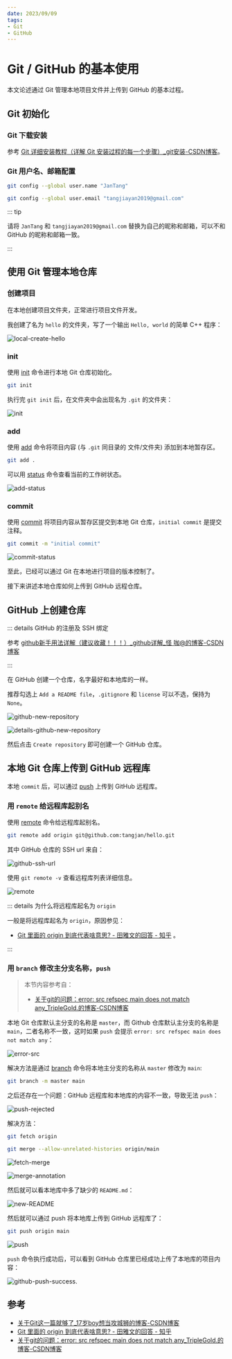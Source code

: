 ```yaml
---
date: 2023/09/09
tags: 
- Git
- GitHub
---
```


# Git / GitHub 的基本使用

本文论述通过 Git 管理本地项目文件并上传到 GitHub 的基本过程。

## Git 初始化

### Git 下载安装

参考 [Git 详细安装教程（详解 Git 安装过程的每一个步骤）_git安装-CSDN博客](https://blog.csdn.net/mukes/article/details/115693833?)。

### Git 用户名、邮箱配置

```sh
git config --global user.name "JanTang"
```

```sh
git config --global user.email "tangjiayan2019@gmail.com"
```

::: tip

请将 `JanTang` 和 `tangjiayan2019@gmail.com` 替换为自己的昵称和邮箱，可以不和 GitHub 的昵称和邮箱一致。

:::

## 使用 Git 管理本地仓库

### 创建项目

在本地创建项目文件夹，正常进行项目文件开发。

我创建了名为 `hello` 的文件夹，写了一个输出 `Hello, world` 的简单 C++ 程序：

![local-create-hello](https://cdn.jsdelivr.net/gh/tangjan/imgBed/notes/2023/09/09/git-github/1-local-create-hello.png)

### init

使用 [init](https://git-scm.com/docs/git-init) 命令进行本地 Git 仓库初始化。

``` sh
git init
```

执行完 `git init` 后，在文件夹中会出现名为 `.git` 的文件夹：

![init](https://cdn.jsdelivr.net/gh/tangjan/imgBed/notes/2023/09/09/git-github/2-init.png)

### add

使用 [add](https://git-scm.com/docs/git-add) 命令将项目内容 (与 `.git` 同目录的 文件/文件夹) 添加到本地暂存区。

```bash
git add .
```

可以用 [status](https://git-scm.com/docs/git-status) 命令查看当前的工作树状态。

![add-status](https://cdn.jsdelivr.net/gh/tangjan/imgBed/notes/2023/09/09/git-github/3-add-status.png)

### commit

使用 [commit](https://git-scm.com/docs/git-commit) 将项目内容从暂存区提交到本地 Git 仓库，`initial commit` 是提交注释。

```bash
git commit -m "initial commit"
```

![commit-status](https://cdn.jsdelivr.net/gh/tangjan/imgBed/notes/2023/09/09/git-github/4-commit-status.png)

至此，已经可以通过 Git 在本地进行项目的版本控制了。

接下来讲述本地仓库如何上传到 GitHub 远程仓库。

## GitHub 上创建仓库

::: details GitHub 的注册及 SSH 绑定

参考 [github新手用法详解（建议收藏！！！）_github详解_怪 咖@的博客-CSDN博客](https://blog.csdn.net/weixin_43888891/article/details/112385076)

:::

在 GitHub 创建一个仓库，名字最好和本地库的一样。

推荐勾选上 `Add a README file`，`.gitignore` 和 `license` 可以不选，保持为 `None`。

![github-new-repository](https://cdn.jsdelivr.net/gh/tangjan/imgBed/notes/2023/09/09/git-github/5-github-new-repository.png)

![details-github-new-repository](https://cdn.jsdelivr.net/gh/tangjan/imgBed/notes/2023/09/09/git-github/6-details-github-new-repository.png)

然后点击 `Create repository` 即可创建一个 GitHub 仓库。

## 本地 Git 仓库上传到 GitHub 远程库

本地 `commit` 后，可以通过 [push](https://git-scm.com/docs/git-push) 上传到 GitHub 远程库。

### 用 `remote` 给远程库起别名

使用 [remote](https://git-scm.com/docs/git-remote) 命令给远程库起别名。

```bash
git remote add origin git@github.com:tangjan/hello.git
```

其中 GitHub 仓库的 SSH url 来自：

![github-ssh-url](https://cdn.jsdelivr.net/gh/tangjan/imgBed/notes/2023/09/09/git-github/7-github-ssh-url.png)

使用 `git remote -v` 查看远程库列表详细信息。

![remote](https://cdn.jsdelivr.net/gh/tangjan/imgBed/notes/2023/09/09/git-github/8-remote.png)

::: details 为什么将远程库起名为 `origin`

一般是将远程库起名为 `origin`，原因参见：

- [Git 里面的 origin 到底代表啥意思? - 田雅文的回答 - 知乎](https://www.zhihu.com/question/27712995/answer/39946123) 。

:::

### 用 `branch` 修改主分支名称，`push`

> 本节内容参考自：
>
> - [关于git的问题：error: src refspec main does not match any_TripleGold.的博客-CSDN博客](https://blog.csdn.net/gongdamrgao/article/details/115032436)

本地 Git 仓库默认主分支的名称是 `master`，而 Github 仓库默认主分支的名称是 `main`，二者名称不一致，这时如果 `push` 会提示 `error: src refspec main does not match any`：

![error-src](https://cdn.jsdelivr.net/gh/tangjan/imgBed/notes/2023/09/09/git-github/9-error-src.png)

解决方法是通过 [branch](https://git-scm.com/docs/git-branch) 命令将本地主分支的名称从 `master` 修改为 `main`:

```sh
git branch -m master main
```

之后还存在一个问题：GitHub 远程库和本地库的内容不一致，导致无法 `push`：

![push-rejected](https://cdn.jsdelivr.net/gh/tangjan/imgBed/notes/2023/09/09/git-github/10-push-rejected.png)

解决方法：

```sh
git fetch origin
```

```sh
git merge --allow-unrelated-histories origin/main
```

![fetch-merge](https://cdn.jsdelivr.net/gh/tangjan/imgBed/notes/2023/09/09/git-github/11-fetch-merge.png)

![merge-annotation](https://cdn.jsdelivr.net/gh/tangjan/imgBed/notes/2023/09/09/git-github/12-merge-annotation.png)

然后就可以看本地库中多了缺少的 `README.md`：

![new-README](https://cdn.jsdelivr.net/gh/tangjan/imgBed/notes/2023/09/09/git-github/13-new-README.png)

然后就可以通过 push 将本地库上传到 GitHub 远程库了：

```sh
git push origin main
```

![push](https://cdn.jsdelivr.net/gh/tangjan/imgBed/notes/2023/09/09/git-github/14-push.png)

`push` 命令执行成功后，可以看到 GitHub 仓库里已经成功上传了本地库的项目内容：

![github-push-success.](https://cdn.jsdelivr.net/gh/tangjan/imgBed/notes/2023/09/09/git-github/15-github-push-success.png)

## 参考

- [关于Git这一篇就够了_17岁boy想当攻城狮的博客-CSDN博客](https://blog.csdn.net/bjbz_cxy/article/details/116703787)
- [Git 里面的 origin 到底代表啥意思? - 田雅文的回答 - 知乎](https://www.zhihu.com/question/27712995/answer/39946123)
- [关于git的问题：error: src refspec main does not match any_TripleGold.的博客-CSDN博客](https://blog.csdn.net/gongdamrgao/article/details/115032436)
